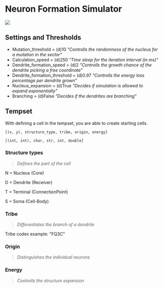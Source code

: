 # Neuron Formation Simulator
![](https://cdn.discordapp.com/attachments/810456487729168415/1188892289943207956/image.png?ex=659c2d3a&is=6589b83a&hm=a062253131c0375c9b820b90468ddb632bdc2c58cccffecc57e00672c35dacb7&)
## Settings and Thresholds
- Mutation_threshold = (d)10 *"Controlls the randomness of the nucleus for a mutation in the sector"*
- Calculation_speed = (d)250 *"Time sleep for the iteration interval (in ms)"*
- Dendrite_formation_speed = (d)2 *"Controlls the growth chance of the dendrite picking a free coordinate"*
- Dendrite_formation_threshold = (d)0.97 *"Controlls the energy loss percentage per dendrite grown"*
- Nucleus_expansion = (d)True *"Decides if simulation is allowed to expand exponentially"*
- Branching = (d)False *"Decides if the dendrites are branching"*
  
## Tempset
With defining a cell in the tempset, you are able to create starting cells.

`[(x, y), structure_type, tribe, origin, energy]`

`[(int, int), char, str, int, double]`

### Structure types

> _Defines the part of the cell_

N = Nucleus (Core)

D = Dendrite (Receiver)

T = Terminal (ConnectionPoint)

S = Soma (Cell-Body)

### Tribe

> _Differentiates the branch of a dendrite_

Tribe codex example: "FQ3C"

### Origin

> _Distinguishes the individual neurons_

### Energy

> _Controlls the structure expansion_
